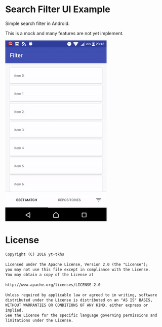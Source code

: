 # Search Filter UI Example

Simple search filter in Android.

This is a mock and many features are not yet implement.

![Demo](https://raw.githubusercontent.com/yt-tkhs/Search-Filter-UI/master/gif/demo.gif)

# License
```
Copyright (C) 2016 yt-tkhs

Licensed under the Apache License, Version 2.0 (the "License");
you may not use this file except in compliance with the License.
You may obtain a copy of the License at

http://www.apache.org/licenses/LICENSE-2.0

Unless required by applicable law or agreed to in writing, software
distributed under the License is distributed on an "AS IS" BASIS,
WITHOUT WARRANTIES OR CONDITIONS OF ANY KIND, either express or implied.
See the License for the specific language governing permissions and
limitations under the License.
```

